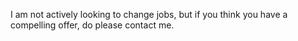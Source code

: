 I am not actively looking to change jobs, but if you think you have a compelling offer, do please contact me.
